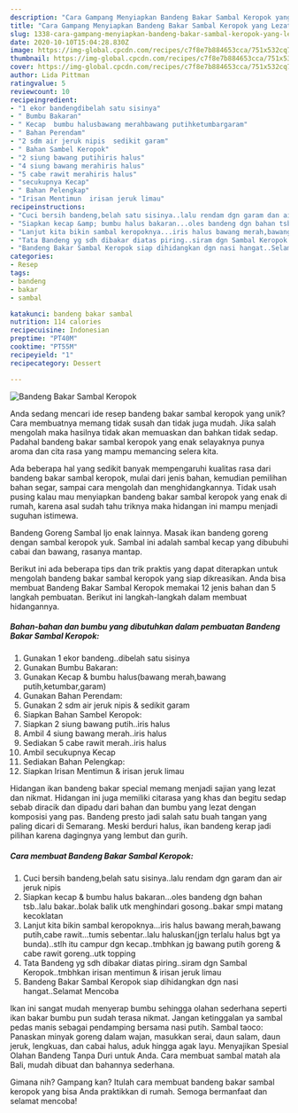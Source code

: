 ```yaml
---
description: "Cara Gampang Menyiapkan Bandeng Bakar Sambal Keropok yang Lezat"
title: "Cara Gampang Menyiapkan Bandeng Bakar Sambal Keropok yang Lezat"
slug: 1338-cara-gampang-menyiapkan-bandeng-bakar-sambal-keropok-yang-lezat
date: 2020-10-10T15:04:28.830Z
image: https://img-global.cpcdn.com/recipes/c7f8e7b884653cca/751x532cq70/bandeng-bakar-sambal-keropok-foto-resep-utama.jpg
thumbnail: https://img-global.cpcdn.com/recipes/c7f8e7b884653cca/751x532cq70/bandeng-bakar-sambal-keropok-foto-resep-utama.jpg
cover: https://img-global.cpcdn.com/recipes/c7f8e7b884653cca/751x532cq70/bandeng-bakar-sambal-keropok-foto-resep-utama.jpg
author: Lida Pittman
ratingvalue: 5
reviewcount: 10
recipeingredient:
- "1 ekor bandengdibelah satu sisinya"
- " Bumbu Bakaran"
- " Kecap  bumbu halusbawang merahbawang putihketumbargaram"
- " Bahan Perendam"
- "2 sdm air jeruk nipis  sedikit garam"
- " Bahan Sambel Keropok"
- "2 siung bawang putihiris halus"
- "4 siung bawang merahiris halus"
- "5 cabe rawit merahiris halus"
- "secukupnya Kecap"
- " Bahan Pelengkap"
- "Irisan Mentimun  irisan jeruk limau"
recipeinstructions:
- "Cuci bersih bandeng,belah satu sisinya..lalu rendam dgn garam dan air jeruk nipis"
- "Siapkan kecap &amp; bumbu halus bakaran...oles bandeng dgn bahan tsb..lalu bakar..bolak balik utk menghindari gosong..bakar smpi matang kecoklatan"
- "Lanjut kita bikin sambal keropoknya...iris halus bawang merah,bawang putih,cabe rawit...tumis sebentar..lalu haluskan(jgn terlalu halus bgt ya bunda)..stlh itu campur dgn kecap..tmbhkan jg bawang putih goreng &amp; cabe rawit goreng..utk topping"
- "Tata Bandeng yg sdh dibakar diatas piring..siram dgn Sambal Keropok..tmbhkan irisan mentimun &amp; irisan jeruk limau"
- "Bandeng Bakar Sambal Keropok siap dihidangkan dgn nasi hangat..Selamat Mencoba"
categories:
- Resep
tags:
- bandeng
- bakar
- sambal

katakunci: bandeng bakar sambal 
nutrition: 114 calories
recipecuisine: Indonesian
preptime: "PT40M"
cooktime: "PT55M"
recipeyield: "1"
recipecategory: Dessert

---
```



![Bandeng Bakar Sambal Keropok](https://img-global.cpcdn.com/recipes/c7f8e7b884653cca/751x532cq70/bandeng-bakar-sambal-keropok-foto-resep-utama.jpg)

Anda sedang mencari ide resep bandeng bakar sambal keropok yang unik? Cara membuatnya memang tidak susah dan tidak juga mudah. Jika salah mengolah maka hasilnya tidak akan memuaskan dan bahkan tidak sedap. Padahal bandeng bakar sambal keropok yang enak selayaknya punya aroma dan cita rasa yang mampu memancing selera kita.

Ada beberapa hal yang sedikit banyak mempengaruhi kualitas rasa dari bandeng bakar sambal keropok, mulai dari jenis bahan, kemudian pemilihan bahan segar, sampai cara mengolah dan menghidangkannya. Tidak usah pusing kalau mau menyiapkan bandeng bakar sambal keropok yang enak di rumah, karena asal sudah tahu triknya maka hidangan ini mampu menjadi suguhan istimewa.

Bandeng Goreng Sambal Ijo enak lainnya. Masak ikan bandeng goreng dengan sambal keropok yuk. Sambal ini adalah sambal kecap yang dibubuhi cabai dan bawang, rasanya mantap.


Berikut ini ada beberapa tips dan trik praktis yang dapat diterapkan untuk mengolah bandeng bakar sambal keropok yang siap dikreasikan. Anda bisa membuat Bandeng Bakar Sambal Keropok memakai 12 jenis bahan dan 5 langkah pembuatan. Berikut ini langkah-langkah dalam membuat hidangannya.

<!--inarticleads1-->

##### Bahan-bahan dan bumbu yang dibutuhkan dalam pembuatan Bandeng Bakar Sambal Keropok:

1. Gunakan 1 ekor bandeng..dibelah satu sisinya
1. Gunakan  Bumbu Bakaran:
1. Gunakan  Kecap &amp; bumbu halus(bawang merah,bawang putih,ketumbar,garam)
1. Gunakan  Bahan Perendam:
1. Gunakan 2 sdm air jeruk nipis &amp; sedikit garam
1. Siapkan  Bahan Sambel Keropok:
1. Siapkan 2 siung bawang putih..iris halus
1. Ambil 4 siung bawang merah..iris halus
1. Sediakan 5 cabe rawit merah..iris halus
1. Ambil secukupnya Kecap
1. Sediakan  Bahan Pelengkap:
1. Siapkan Irisan Mentimun &amp; irisan jeruk limau


Hidangan ikan bandeng bakar special memang menjadi sajian yang lezat dan nikmat. Hidangan ini juga memiliki citarasa yang khas dan begitu sedap sebab diracik dan dipadu dari bahan dan bumbu yang lezat dengan komposisi yang pas. Bandeng presto jadi salah satu buah tangan yang paling dicari di Semarang. Meski berduri halus, ikan bandeng kerap jadi pilihan karena dagingnya yang lembut dan gurih. 

<!--inarticleads2-->

##### Cara membuat Bandeng Bakar Sambal Keropok:

1. Cuci bersih bandeng,belah satu sisinya..lalu rendam dgn garam dan air jeruk nipis
1. Siapkan kecap &amp; bumbu halus bakaran...oles bandeng dgn bahan tsb..lalu bakar..bolak balik utk menghindari gosong..bakar smpi matang kecoklatan
1. Lanjut kita bikin sambal keropoknya...iris halus bawang merah,bawang putih,cabe rawit...tumis sebentar..lalu haluskan(jgn terlalu halus bgt ya bunda)..stlh itu campur dgn kecap..tmbhkan jg bawang putih goreng &amp; cabe rawit goreng..utk topping
1. Tata Bandeng yg sdh dibakar diatas piring..siram dgn Sambal Keropok..tmbhkan irisan mentimun &amp; irisan jeruk limau
1. Bandeng Bakar Sambal Keropok siap dihidangkan dgn nasi hangat..Selamat Mencoba


Ikan ini sangat mudah menyerap bumbu sehingga olahan sederhana seperti ikan bakar bumbu pun sudah terasa nikmat. Jangan ketinggalan ya sambal pedas manis sebagai pendamping bersama nasi putih. Sambal taoco: Panaskan minyak goreng dalam wajan, masukkan serai, daun salam, daun jeruk, lengkuas, dan cabai halus, aduk hingga agak layu. Menyajikan Spesial Olahan Bandeng Tanpa Duri untuk Anda. Cara membuat sambal matah ala Bali, mudah dibuat dan bahannya sederhana. 

Gimana nih? Gampang kan? Itulah cara membuat bandeng bakar sambal keropok yang bisa Anda praktikkan di rumah. Semoga bermanfaat dan selamat mencoba!
